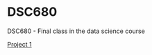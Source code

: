 # DSC680
DSC680 - Final class in the data science course

[Project 1](/Project%201%20-%20Creditcard%20Fraud%20detection/Documentation)
